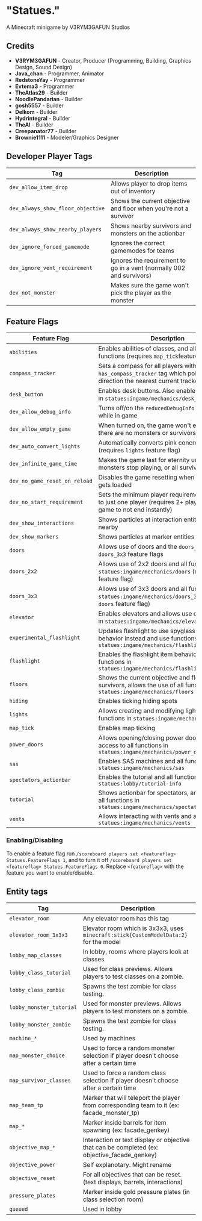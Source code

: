 # "Statues."

A Minecraft minigame by V3RYM3GAFUN Studios

## Credits

- **V3RYM3GAFUN** - Creator, Producer (Programming, Building, Graphics Design, Sound Design)
- **Java_chan** - Programmer, Animator
- **RedstoneYay** - Programmer
- **Evtema3** - Programmer
- **TheAtlas29** - Builder
- **NoodlePandarian** - Builder
- **gosh5557** - Builder
- **Delkom** - Builder
- **Hydrintegral** - Builder
- **TheAI** - Builder
- **Creepanator77** - Builder
- **Brownie1111** - Modeler/Graphics Designer

## Developer Player Tags

| Tag                               | Description                                                          |
|-----------------------------------|----------------------------------------------------------------------|
| `dev_allow_item_drop`             | Allows player to drop items out of inventory                         |
| `dev_always_show_floor_objective` | Shows the current objective and floor when you're not a survivor     |
| `dev_always_show_nearby_players`  | Shows nearby survivors and monsters on the actionbar                 |
| `dev_ignore_forced_gamemode`      | Ignores the correct gamemodes for teams                              |
| `dev_ignore_vent_requirement`     | Ignores the requirement to go in a vent (normally 002 and survivors) |
| `dev_not_monster`                 | Makes sure the game won't pick the player as the monster             |

## Feature Flags

| Feature Flag                  | Description                                                                                                                        |
|-------------------------------|------------------------------------------------------------------------------------------------------------------------------------|
| `abilities`                   | Enables abilities of classes, and all the abilities functions (requires `map_tick`feature flag)                                    |
| `compass_tracker`             | Sets a compass for all players with the `has_compass_tracker` tag which points in the direction the nearest current tracker point  |
| `desk_button`                 | Enables desk buttons. Also enables all functions in `statues:ingame/mechanics/desk_button`                                         |
| `dev_allow_debug_info`        | Turns off/on the `reducedDebugInfo` gamerule while in game                                                                         |
| `dev_allow_empty_game`        | When turned on, the game won't end even if there are no monsters or survivors                                                      |
| `dev_auto_convert_lights`     | Automatically converts pink concrete into lights (requires `lights` feature flag)                                                  |
| `dev_infinite_game_time`      | Makes the game last for eternity until all monsters stop playing, or all survivors die                                             |
| `dev_no_game_reset_on_reload` | Disables the game resetting when the datapack gets loaded                                                                          |
| `dev_no_start_requirement`    | Sets the minimum player requirement in queuing to just one player (requires 2+ players for the game to not end instantly)          |
| `dev_show_interactions`       | Shows particles at interaction entities when nearby                                                                                |
| `dev_show_markers`            | Shows particles at marker entities when nearby                                                                                     |
| `doors`                       | Allows use of doors and the `doors_2x2` and `doors_3x3` feature flags                                                              |
| `doors_2x2`                   | Allows use of 2x2 doors and all functions in `statues:ingame/mechanics/doors` (requires `doors` feature flag)                      |
| `doors_3x3`                   | Allows use of 3x3 doors and all functions in `statues:ingame/mechanics/doors_3x3`  (requires `doors` feature flag)                 |
| `elevator`                    | Enables elevators and allows use of all functions in `statues:ingame/mechanics/elevator`                                           |
| `experimental_flashlight`     | Updates flashlight to use spyglass+night vision behavior instead and use functions from `statues:ingame/mechanics/flashlight/next` |
| `flashlight`                  | Enables the flashlight item behavior and functions in `statues:ingame/mechanics/flashlight`                                        |
| `floors`                      | Shows the current objective and floor to survivors, allows the use of all functions in `statues:ingame/mechanics/floors`           |
| `hiding`                      | Enables ticking hiding spots                                                                                                       |
| `lights`                      | Allows creating and modifying lights and all functions in `statues:ingame/mechanics/lights`                                        |
| `map_tick`                    | Enables map ticking                                                                                                                |
| `power_doors`                 | Allows opening/closing power doors, and access to all functions in `statues:ingame/mechanics/power_doors`                          |
| `sas`                         | Enables SAS machines and all functions in `statues:ingame/mechanics/sas`                                                           |
| `spectators_actionbar`        | Enables the tutorial and all functions in `statues:lobby/tutorial-info`                                                            |
| `tutorial`                    | Shows actionbar for spectators, and access to all functions in `statues:ingame/mechanics/spectators_actionbar`                     |
| `vents`                       | Allows interacting with vents and all functions in `statues:ingame/mechanics/vents`                                                |

### Enabling/Disabling

To enable a feature flag run `/scoreboard players set <featureflag> Statues.FeatureFlags 1`, and to turn it off `/scoreboard players set <featureflag> Statues.FeatureFlags 0`. Replace `<featureflag>` with the feature you want to enable/disable.

## Entity tags

| Tag                     | Description                                                                                   |
|-------------------------|-----------------------------------------------------------------------------------------------|
| `elevator_room`         | Any elevator room has this tag                                                                |
| `elevator_room_3x3x3`   | Elevator room which is 3x3x3, uses `minecraft:stick{CustomModelData:2}` for the model         |
| `lobby_map_classes`     | In lobby, rooms where players look at classes                                                 |
| `lobby_class_tutorial`  | Used for class previews. Allows players to test classes on a zombie.                          |
| `lobby_class_zombie`    | Spawns the test zombie for class testing.                                                     |
| `lobby_monster_tutorial`| Used for monster previews. Allows players to test monsters on a zombie.                       |
| `lobby_monster_zombie`  | Spawns the test zombie for class testing.                                                     |
| `machine_*`             | Used by machines                                                                              |
| `map_monster_choice`    | Used to force a random monster selection if player doesn't choose after a certain time        |
| `map_survivor_classes`  | Used to force a random class selection if player doesn't choose after a certain time          |
| `map_team_tp`           | Marker that will teleport the player from corresponding team to it (ex: facade_monster_tp)    |
| `map_*`                 | Marker inside barrels for item spawning (ex: facade_genkey)                                   |
| `objective_map_*`       | Interaction or text display or objective that can be completed (ex: objective_facade_genkey)  |
| `objective_power`       | Self explanotary. Might rename                                                                |
| `objective_reset`       | For all objectives that can be reset. (text displays, barrels, interactions)                  |
| `pressure_plates`       | Marker inside gold pressure plates (in class selection room)                                  |
| `queued`                | Used in lobby                                                                                 |
